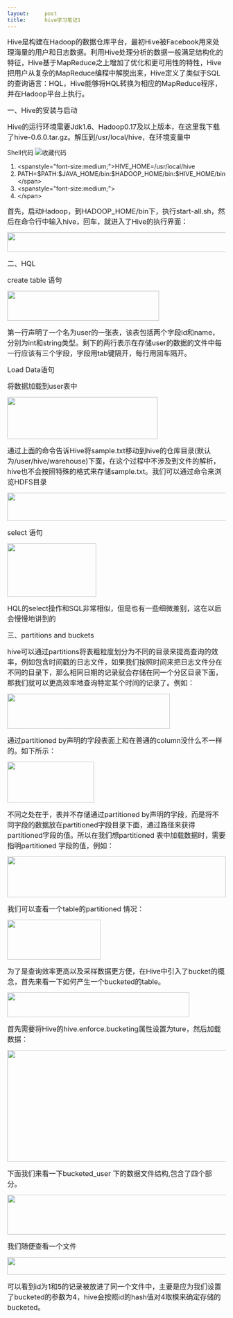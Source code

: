 ```yaml
---
layout:     post
title:      hive学习笔记1
---
```

<div id="article_content" class="article_content clearfix csdn-tracking-statistics" data-pid="blog" data-mod="popu_307" data-dsm="post">
								            <link rel="stylesheet" href="https://csdnimg.cn/release/phoenix/template/css/ck_htmledit_views-f76675cdea.css">
						<div class="htmledit_views" id="content_views">
                <span style="font-size:16px;">Hive是构建在Hadoop的数据仓库平台，最初Hive被Facebook用来处理海量的用户和日志数据。利用Hive处理分析的数据一般满足结构化的特征，Hive基于MapReduce之上增加了优化和更可用性的特性，Hive把用户从复杂的MapReduce编程中解脱出来，Hive定义了类似于SQL的查询语言：HQL，Hive能够将HQL转换为相应的MapReduce程序，并在Hadoop平台上执行。</span>
<p><span style="font-size:16px;"></span></p>
<p><span style="font-size:16px;">一、Hive的安装与启动</span></p>
<p><span style="font-size:16px;"> Hive的运行环境需要Jdk1.6、Hadoop0.17及以上版本，在这里我下载了hive-0.6.0.tar.gz。解压到/usr/local/hive，在环境变量中</span></p>
<div class="dp-highlighter">
<div class="bar">
<div class="tools">Shell代码 <a title="收藏这段代码"><img class="star" src="http://xm-king.iteye.com/images/icon_star.png" alt="收藏代码"></a>
</div>
</div>
<ol class="dp-default" start="1"><li><span><span>&lt;spanstyle=</span><span class="string">"font-size:medium;"</span><span>&gt;HIVE_HOME=/usr/local/hive</span></span></li>
<li><span>PATH=$PATH:$JAVA_HOME/bin:$HADOOP_HOME/bin:$HIVE_HOME/bin&lt;/span&gt;</span></li>
<li><span>&lt;spanstyle=<span class="string">"font-size:medium;"</span><span>&gt;</span></span></li>
<li><span>&lt;/span&gt;</span></li>
</ol></div>
<p><span style="font-size:16px;"> 首先，启动Hadoop，到HADOOP_HOME/bin下，执行start-all.sh，然后在命令行中输入hive，回车，就进入了Hive的执行界面：</span></p>
<p><span style="font-size:16px;"><img src="http://dl.iteye.com/upload/picture/pic/92258/4b8d4092-1cb9-398e-b7ae-e51873bfc4da.jpg" alt="" height="45" width="580"></span></p>
<p><span style="font-size:16px;">二、HQL</span></p>
<p><span style="font-size:16px;">create table 语句</span></p>
<p><span style="font-size:16px;"><img src="http://dl.iteye.com/upload/picture/pic/92260/c2df43c9-f8f1-364f-9c90-be7bffc6bf02.jpg" alt="" height="69" width="350"></span></p>
<p><span style="font-size:16px;"> 第一行声明了一个名为user的一张表，该表包括两个字段id和name，分别为int和string类型。剩下的两行表示在存储user的数据的文件中每一行应该有三个字段，字段用tab键隔开，每行用回车隔开。</span></p>
<p><span style="font-size:16px;">Load Data语句</span></p>
<p><span style="font-size:16px;"> 将数据加载到user表中</span></p>
<p><span style="font-size:16px;"><img src="http://dl.iteye.com/upload/picture/pic/92262/683e7fad-f2cb-3fd4-9816-3f4db135786c.jpg" alt="" height="97" width="347"></span></p>
<p><span style="font-size:16px;">通过上面的命令告诉Hive将sample.txt移动到hive的仓库目录(默认为/user/hive/warehouse)下面，在这个过程中不涉及到文件的解析，hive也不会按照特殊的格式来存储sample.txt。我们可以通过命令来浏览HDFS目录</span></p>
<p><span style="font-size:16px;"><img class="magplus" title="点击查看原始大小图片" src="http://dl.iteye.com/upload/picture/pic/92264/6e5c5f70-8882-3c52-a29f-5d060a25c5fc.jpg" alt="" height="65" width="700"></span></p>
<p><span style="font-size:16px;">select 语句</span></p>
<p><span style="font-size:16px;"><img src="http://dl.iteye.com/upload/picture/pic/92266/1136c25c-0e34-3b27-bab4-f05f834785b6.jpg" alt="" height="123" width="205"></span></p>
<p><span style="font-size:16px;"> HQL的select操作和SQL非常相似，但是也有一些细微差别，这在以后会慢慢地讲到的</span></p>
<p><span style="font-size:16px;">三、partitions and buckets</span></p>
<p><span style="font-size:16px;"> hive可以通过partitions将表粗粒度划分为不同的目录来提高查询的效率，例如包含时间戳的日志文件，如果我们按照时间来把日志文件分在不同的目录下，那么相同日期的记录就会存储在同一个分区目录下面，那我们就可以更高效率地查询特定某个时间的记录了。例如：</span></p>
<p><span style="font-size:16px;"><img src="http://dl.iteye.com/upload/picture/pic/92268/b04dedde-521d-340a-b3b7-95aeabe1c96a.jpg" alt="" height="81" width="375"></span></p>
<p><span style="font-size:16px;">通过partitioned by声明的字段表面上和在普通的column没什么不一样的。如下所示：</span></p>
<p><span style="font-size:16px;"><img src="http://dl.iteye.com/upload/picture/pic/92270/4222b0f4-ef5d-355d-b53b-c313d9465b15.jpg" alt="" height="95" width="200"></span></p>
<p><span style="font-size:16px;"> 不同之处在于，表并不存储通过partitioned by声明的字段，而是将不同字段的数据放在partitioned字段目录下面，通过路径来获得partitioned字段的值。所以在我们想partitioned 表中加载数据时，需要指明partitioned 字段的值，例如：</span></p>
<p><span style="font-size:16px;"><img src="http://dl.iteye.com/upload/picture/pic/92274/b1c78c6b-c0a9-3d40-b0e4-2224b0abf2b8.jpg" alt="" height="94" width="504"></span></p>
<p><span style="font-size:16px;"> 我们可以查看一个table的partitioned 情况：</span></p>
<p><span style="font-size:16px;"><img src="http://dl.iteye.com/upload/picture/pic/92272/86c1157e-1738-3acc-bf42-60bb3d699690.jpg" alt="" height="92" width="215"></span></p>
<p><span style="font-size:16px;"></span></p>
<p><span style="font-size:16px;"> 为了是查询效率更高以及采样数据更方便，在Hive中引入了bucket的概念，首先来看一下如何产生一个bucketed的table。</span></p>
<p><span style="font-size:16px;"><img src="http://dl.iteye.com/upload/picture/pic/92276/94e58507-8d71-35a7-8e2c-dd0321cab81b.jpg" alt="" height="57" width="420"></span></p>
<p><span style="font-size:16px;"> 首先需要将Hive的hive.enforce.bucketing属性设置为ture，然后加载数据：</span></p>
<p><span style="font-size:16px;"><img class="magplus" title="点击查看原始大小图片" src="http://dl.iteye.com/upload/picture/pic/92278/a68b8629-15f3-3466-a994-a9759697e45b.jpg" alt="" height="258" width="700"></span></p>
<p><span style="font-size:16px;"> 下面我们来看一下bucketed_user 下的数据文件结构,包含了四个部分。</span></p>
<p><span style="font-size:16px;"><img class="magplus" title="点击查看原始大小图片" src="http://dl.iteye.com/upload/picture/pic/92282/853249d7-280a-3247-a92c-cd593555da83.jpg" alt="" height="92" width="700"></span></p>
<p><span style="font-size:16px;"> 我们随便查看一个文件</span></p>
<p><span style="font-size:16px;"><img class="magplus" title="点击查看原始大小图片" src="http://dl.iteye.com/upload/picture/pic/92284/5d613212-1368-37d3-96f3-aa127df96cc2.jpg" alt="" height="41" width="700"></span></p>
<p><span style="font-size:16px;"> 可以看到id为1和5的记录被放进了同一个文件中，主要是应为我们设置了bucketed的参数为4，hive会按照id的hash值对4取模来确定存储的bucketed。</span></p>
<br>            </div>
                </div>